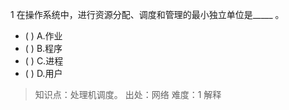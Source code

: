 1
在操作系统中，进行资源分配、调度和管理的最小独立单位是_____ 。
- ( ) A.作业 
- ( ) B.程序 
- ( ) C.进程 
- ( ) D.用户

> 知识点：处理机调度。
> 出处：网络
> 难度：1
> 解释
